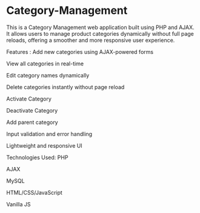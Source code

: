 # Category-Management
This is a Category Management web application built using PHP and AJAX. It allows users to manage product categories dynamically without full page reloads, offering a smoother and more responsive user experience.

Features : 
Add new categories using AJAX-powered forms

View all categories in real-time

Edit category names dynamically

Delete categories instantly without page reload

Activate Category

Deactivate Category

Add parent category

Input validation and error handling

Lightweight and responsive UI

Technologies Used:
PHP 

AJAX 

MySQL 

HTML/CSS/JavaScript

Vanilla JS 
